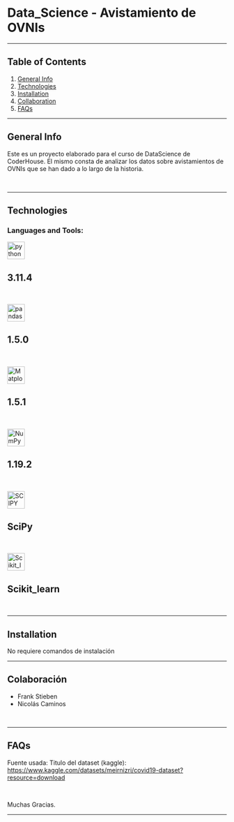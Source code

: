 # Data_Science - Avistamiento de OVNIs

---

## Table of Contents

1. [General Info](#general-info)
2. [Technologies](#technologies)
3. [Installation](#installation)
4. [Collaboration](#collaboration)
5. [FAQs](#faqs)

---

## General Info

Este es un proyecto elaborado para el curso de DataScience de CoderHouse.
El mismo consta de analizar los datos sobre avistamientos de OVNIs que se han dado a lo largo de la historia.

<br>


---

## Technologies

<h3 align="left">Languages and Tools:</h3>
<p align="left"> 
<a href="https://www.python.org/" target="_blank" rel="noreferrer"> <img src="https://upload.wikimedia.org/wikipedia/commons/thumb/c/c3/Python-logo-notext.svg/172px-Python-logo-notext.svg.png" alt="python" width="40" height="40"/> </a> <h2>3.11.4</h2> 
<br>

<a href="https://pandas.pydata.org/" target="_blank" rel="noreferrer"> <img src="https://upload.wikimedia.org/wikipedia/commons/thumb/2/22/Pandas_mark.svg/375px-Pandas_mark.svg.png" alt="pandas" width="40" height="40"/> </a> <h2>1.5.0</h2>
<br>

<a href="https://matplotlib.org/" target="_blank" rel="noreferrer"> <img src="https://upload.wikimedia.org/wikipedia/commons/thumb/8/84/Matplotlib_icon.svg/375px-Matplotlib_icon.svg.png" alt="Matplotlib" width="40" height="40"/> </a> <h2>1.5.1</h2>
<br>

<a href="https://numpy.org/" target="_blank" rel="noreferrer"> <img src="https://upload.wikimedia.org/wikipedia/commons/3/31/NumPy_logo_2020.svg" alt="NumPy" width="40" height="40"/> </a> <h2>1.19.2</h2>
<br>

<a href="https://scipy.org/" target="_blank" rel="noreferrer"> <img src="https://upload.wikimedia.org/wikipedia/commons/b/b2/SCIPY_2.svg" alt="SCIPY" width="40" height="40"/></a> <h2>SciPy</h2>
<br>

<a href="https://scikit-learn.org/" target="_blank" rel="noreferrer"> <img src="https://upload.wikimedia.org/wikipedia/commons/0/05/Scikit_learn_logo_small.svg" alt="Scikit_learn" width="40" height="40"/> </a> <h2>Scikit_learn</h2></p>
<br>

---

## Installation

No requiere comandos de instalación

---

## Colaboración

- Frank Stieben
- Nicolás Caminos

<br>

---

## FAQs

Fuente usada: Titulo del dataset (kaggle):
<a href="link de referencia del data cet" target="_blank" rel="noreferrer">https://www.kaggle.com/datasets/meirnizri/covid19-dataset?resource=download</a>


<br>

Muchas Gracias.
<br>

---
